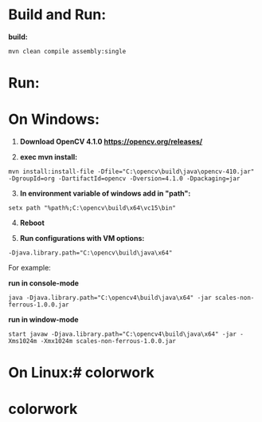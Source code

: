 # Build and Run:

**build:**

`mvn clean compile assembly:single`

# Run:
# On Windows:
1) **Download OpenCV 4.1.0 https://opencv.org/releases/**

2) **exec mvn install:**

`mvn install:install-file -Dfile="C:\opencv\build\java\opencv-410.jar" -DgroupId=org -DartifactId=opencv -Dversion=4.1.0 -Dpackaging=jar`

3) **In environment variable of windows add in "path":**

`setx path "%path%;C:\opencv\build\x64\vc15\bin"`

4)  **Reboot**

5)  **Run configurations with VM options:**

`-Djava.library.path="C:\opencv\build\java\x64"`

For example:

**run in console-mode**

`java -Djava.library.path="C:\opencv4\build\java\x64" -jar scales-non-ferrous-1.0.0.jar`

**run in window-mode**

`start javaw -Djava.library.path="C:\opencv4\build\java\x64" -jar -Xms1024m -Xmx1024m scales-non-ferrous-1.0.0.jar`

# On Linux:# colorwork
# colorwork
